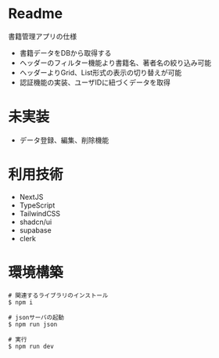 # Readme
書籍管理アプリの仕様

+ 書籍データをDBから取得する
+ ヘッダーのフィルター機能より書籍名、著者名の絞り込み可能
+ ヘッダーよりGrid、List形式の表示の切り替えが可能
+ 認証機能の実装、ユーザIDに紐づくデータを取得

# 未実装
+ データ登録、編集、削除機能

# 利用技術
+ NextJS
+ TypeScript
+ TailwindCSS
+ shadcn/ui
+ supabase
+ clerk

# 環境構築
```
# 関連するライブラリのインストール
$ npm i

# jsonサーバの起動
$ npm run json

# 実行
$ npm run dev
```